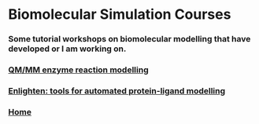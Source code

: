 <div class="grid">
  <div class="grid-item cw-box-big cw-btext-1-4">
    <h1>Biomolecular Simulation Courses</h1>
  </div>

  <div class="grid-item cw-box-wide cw-btext-5">
    <h3>Some tutorial workshops on biomolecular modelling that have developed or I am working on.</h3>
  </div>

  <a href="../qmmm/index.html">
    <div class="grid-item cw-box-tall cw-bbutton-3-2">
     <h3>QM/MM enzyme reaction modelling</h3>
    </div>
  </a>

  <a href="../enlighten/index.html">
    <div class="grid-item cw-box cw-bbutton-1-10">
     <h3>Enlighten: tools for automated protein-ligand modelling</h3>
    </div>
  </a>

  <a href="../index.html">
    <div class="grid-item cw-box cw-bbutton-1-2">
      <h3>Home</h3>
    </div>
  </a>

</div>
